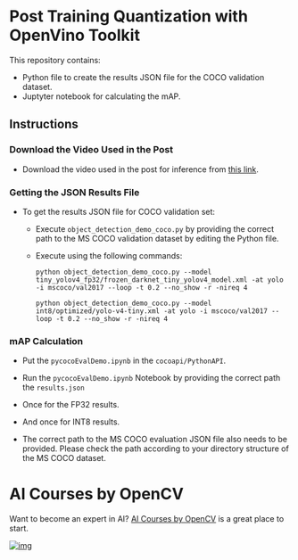 # Post Training Quantization with OpenVino Toolkit



This repository contains:

* Python file to create the results JSON file for the COCO validation dataset.
* Juptyter notebook for calculating the mAP.



## Instructions

### Download the Video Used in the Post

* Download the video used in the post for inference from [this link](https://www.pexels.com/video/people-wearing-face-mask-in-public-area-4562551/).

### Getting the JSON Results File 

* To get the results JSON file for COCO validation set:

  * Execute `object_detection_demo_coco.py` by providing the correct path to the MS COCO validation dataset by editing the Python file.

  * Execute using the following commands:

    ```
    python object_detection_demo_coco.py --model tiny_yolov4_fp32/frozen_darknet_tiny_yolov4_model.xml -at yolo -i mscoco/val2017 --loop -t 0.2 --no_show -r -nireq 4
    ```

    ```
    python object_detection_demo_coco.py --model int8/optimized/yolo-v4-tiny.xml -at yolo -i mscoco/val2017 --loop -t 0.2 --no_show -r -nireq 4
    ```

### mAP Calculation

* Put the `pycocoEvalDemo.ipynb` in the `cocoapi/PythonAPI`.

* Run the `pycocoEvalDemo.ipynb` Notebook by providing the correct path the `results.json` 
* Once for the FP32 results.
* And once for INT8 results.
* The correct path to the MS COCO evaluation JSON file also needs to be provided. Please check the path according to your directory structure of the MS COCO dataset.



# AI Courses by OpenCV

Want to become an expert in AI? [AI Courses by OpenCV](https://opencv.org/courses/) is a great place to start.

[![img](https://camo.githubusercontent.com/18c5719ef10afe9607af3e87e990068c942ae4cba8bd4d72d21950d6213ea97e/68747470733a2f2f7777772e6c6561726e6f70656e63762e636f6d2f77702d636f6e74656e742f75706c6f6164732f323032302f30342f41492d436f75727365732d42792d4f70656e43562d4769746875622e706e67)](https://opencv.org/courses/)